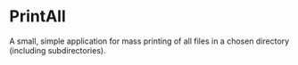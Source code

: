 # PrintAll

A small, simple application for mass printing of all files in a chosen directory (including subdirectories).
